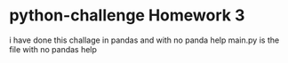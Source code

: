 # python-challenge Homework 3
i have done this challage in pandas and with no panda help
main.py is the file with no pandas help
